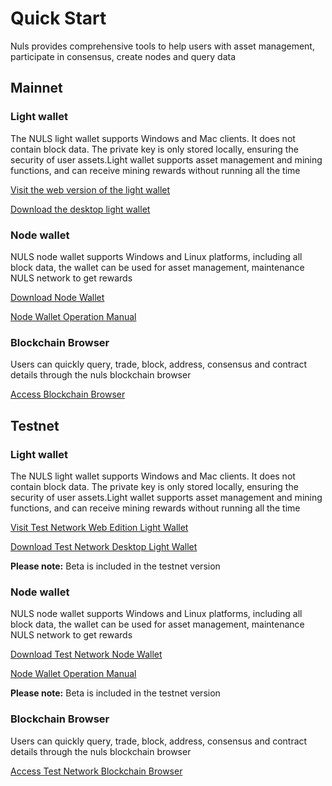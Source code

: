 # Quick Start
Nuls provides comprehensive tools to help users with asset management, participate in consensus, create nodes and query data
## Mainnet
### Light wallet
The NULS light wallet supports Windows and Mac clients. It does not contain block data. The private key is only stored locally, ensuring the security of user assets.Light wallet supports asset management and mining functions, and can receive mining rewards without running all the time

[Visit the web version of the light wallet](https://wallet.nuls.io)

[Download the desktop light wallet](https://github.com/nuls-io/nuls-v2/releases)

### Node wallet

NULS node wallet supports Windows and Linux platforms, including all block data, the wallet can be used for asset management, maintenance NULS network to get rewards

[Download Node Wallet](https://github.com/nuls-io/nuls-v2/releases)

[Node Wallet Operation Manual](https://docs.nuls.io/zh/Guide/g_linux_tutorial.html)

### Blockchain Browser

Users can quickly query, trade, block, address, consensus and contract details through the nuls blockchain browser

[Access Blockchain Browser](https://nulscan.io)

## Testnet
### Light wallet
The NULS light wallet supports Windows and Mac clients. It does not contain block data. The private key is only stored locally, ensuring the security of user assets.Light wallet supports asset management and mining functions, and can receive mining rewards without running all the time

[Visit Test Network Web Edition Light Wallet](https://beta.wallet.nuls.io)

[Download Test Network Desktop Light Wallet](https://github.com/nuls-io/nuls-v2/releases)

**Please note:** Beta is included in the testnet version

### Node wallet

NULS node wallet supports Windows and Linux platforms, including all block data, the wallet can be used for asset management, maintenance NULS network to get rewards

[Download Test Network Node Wallet](https://github.com/nuls-io/nuls-v2/releases)

[Node Wallet Operation Manual](https://docs.nuls.io/zh/Guide/g_linux_tutorial.html)

**Please note:** Beta is included in the testnet version

### Blockchain Browser

Users can quickly query, trade, block, address, consensus and contract details through the nuls blockchain browser

[Access Test Network Blockchain Browser](https://beta.nulscan.io)



